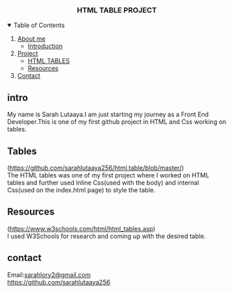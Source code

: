 
<br />
<p align="center">
  <a href="https://github.com/othneildrew/Best-README-Template">
    <!-- <img src="images/logo.png" alt="Logo" width="80" height="80"> -->
  </a>

  <h3 align="center">HTML TABLE PROJECT</h3>
  
  <p align="center">
    <!-- HTML TABLE PROJECT -->
  
 <details open="open">
  <summary>Table of Contents</summary>
  <ol>
    <li>
      <a href="#About me">About me</a>
      <ul>
        <li><a href="#intro">Introduction</a></li>
      </ul>
    </li>
    <li>
       <a href="#Projects">Project</a>
      <ul>
        <li><a href="#Tables">HTML TABLES</a></li>
         <li><a href="#Resources">Resources</a></li> 
      </ul>
      <li><a href="#contact">Contact</a></li>
  </ol>
</details>
  
 ## intro 
  
  My name is Sarah Lutaaya.I am just starting my journey as a Front End Developer.This is one of my first github project in HTML and Css working on tables.
  
  ## Tables
  (https://github.com/sarahlutaaya256/html.table/blob/master/) <br>
  The HTML tables was one of my first project where I worked on HTML tables and further used Inline Css(used with the body) and internal Css(used on the index.html page) to style the table. 
  
  ## Resources
  (https://www.w3schools.com/html/html_tables.asp)<br>
  I used W3Schools for research and coming up with the desired table. 
  
 ## contact
  
  Email:sarahlory2@gmail.com<br>
  https://github.com/sarahlutaaya256
